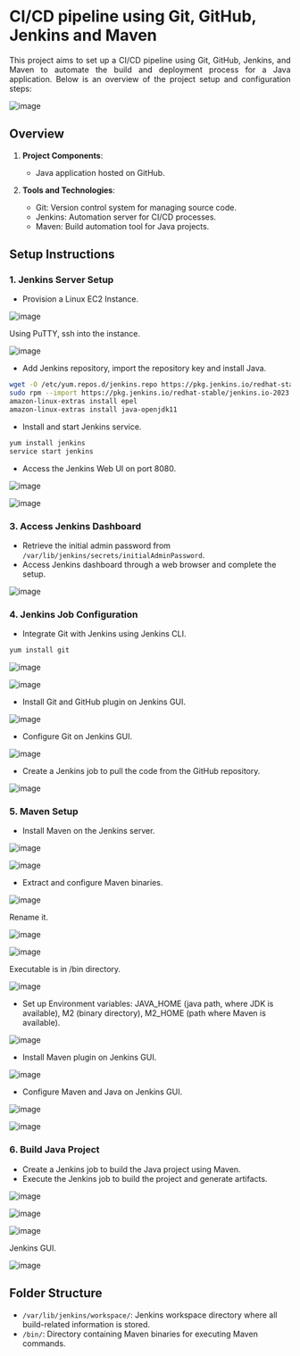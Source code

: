 # CI/CD pipeline using Git, GitHub, Jenkins and Maven

<p align="justify">This project aims to set up a CI/CD pipeline using Git, GitHub, Jenkins, and Maven to automate the build and deployment process for a Java application. Below is an overview of the project setup and configuration steps:</p>

![image](https://github.com/DDMateus/DevOps/assets/88774178/b81d3433-1850-4f15-b6cd-228e90cda86d)

## Overview

1. **Project Components**:
   - Java application hosted on GitHub.

2. **Tools and Technologies**:
   - Git: Version control system for managing source code.
   - Jenkins: Automation server for CI/CD processes.
   - Maven: Build automation tool for Java projects.

## Setup Instructions

### 1. Jenkins Server Setup
- Provision a Linux EC2 Instance.

![image](https://github.com/DDMateus/DevOps/assets/88774178/f93339a4-d967-4d45-8480-868e94c9fc27)

Using PuTTY, ssh into the instance.

![image](https://github.com/DDMateus/DevOps/assets/88774178/5bfb01c1-2988-453d-871c-1d104ebc0813)

- Add Jenkins repository, import the repository key and install Java.

```bash
wget -O /etc/yum.repos.d/jenkins.repo https://pkg.jenkins.io/redhat-stable/jenkins.repo
sudo rpm --import https://pkg.jenkins.io/redhat-stable/jenkins.io-2023.key
amazon-linux-extras install epel
amazon-linux-extras install java-openjdk11
```

- Install and start Jenkins service.

```bash
yum install jenkins
service start jenkins
```

- Access the Jenkins Web UI on port 8080.

![image](https://github.com/DDMateus/DevOps/assets/88774178/c0b97520-b115-4de2-97f0-ffcbf8879fc6)

![image](https://github.com/DDMateus/DevOps/assets/88774178/8fefafe4-5517-40a6-b188-383b74a3e26e)

### 3. Access Jenkins Dashboard
- Retrieve the initial admin password from `/var/lib/jenkins/secrets/initialAdminPassword`.
- Access Jenkins dashboard through a web browser and complete the setup.

![image](https://github.com/DDMateus/DevOps/assets/88774178/84ab774a-2767-44b0-a994-a8da90b4c38b)

### 4. Jenkins Job Configuration
- Integrate Git with Jenkins using Jenkins CLI.

```bash
yum install git
```

![image](https://github.com/DDMateus/DevOps/assets/88774178/4ecd6c00-a225-43a6-87df-3942c70cdf89)

![image](https://github.com/DDMateus/DevOps/assets/88774178/8a49f0a2-b42c-4ec2-8614-8b4f1766747f)

- Install Git and GitHub plugin on Jenkins GUI.

![image](https://github.com/DDMateus/DevOps/assets/88774178/1b5df3f9-185f-4ab0-b56d-ef17eb53b86c)

- Configure Git on Jenkins GUI.

![image](https://github.com/DDMateus/DevOps/assets/88774178/db292c5e-8bd9-47fe-844f-b3fe80cbc0c6)

- Create a Jenkins job to pull the code from the GitHub repository.

![image](https://github.com/DDMateus/DevOps/assets/88774178/fa1f50ae-49f5-4898-8d7b-95256ea71fa8)

### 5. Maven Setup
- Install Maven on the Jenkins server.

![image](https://github.com/DDMateus/DevOps/assets/88774178/db2ea07d-f7e8-4e2c-9091-79d956438f90)

![image](https://github.com/DDMateus/DevOps/assets/88774178/0b2ebbe0-7801-4d0d-8a33-6503eda5554d)

- Extract and configure Maven binaries.

![image](https://github.com/DDMateus/DevOps/assets/88774178/308a317b-08d7-460d-914b-1423208941bc)

Rename it.

![image](https://github.com/DDMateus/DevOps/assets/88774178/cd7be324-94fe-4a98-a828-6dc230e21d27)

![image](https://github.com/DDMateus/DevOps/assets/88774178/b1459ec1-1495-4933-a480-44531962408c)

Executable is in /bin directory.

![image](https://github.com/DDMateus/DevOps/assets/88774178/25da0b5a-c347-475e-96f8-7aeae6eadde5)

- Set up Environment variables: JAVA_HOME (java path, where JDK is available), M2 (binary directory), M2_HOME (path where Maven is available).

![image](https://github.com/DDMateus/DevOps/assets/88774178/61de3a84-4298-4f73-ac84-34b4335e9c0a)

- Install Maven plugin on Jenkins GUI.

![image](https://github.com/DDMateus/DevOps/assets/88774178/38d657fa-ffb9-417c-8a64-7744cd7b45f1)

- Configure Maven and Java on Jenkins GUI.

![image](https://github.com/DDMateus/DevOps/assets/88774178/f8c6e364-1cf9-4fa8-937c-24f6979b48bf)

![image](https://github.com/DDMateus/DevOps/assets/88774178/419ab471-de4f-45c4-8a33-422fc352ecc2)

### 6. Build Java Project
- Create a Jenkins job to build the Java project using Maven.
- Execute the Jenkins job to build the project and generate artifacts.

![image](https://github.com/DDMateus/DevOps/assets/88774178/50604e52-b51e-4241-b302-2e1ebc6da91d)

![image](https://github.com/DDMateus/DevOps/assets/88774178/b9d91cba-ac70-4e5d-ac91-c72a342f6891)

![image](https://github.com/DDMateus/DevOps/assets/88774178/6a251ad3-6041-4a26-a9f6-71a4b484d46d)

Jenkins GUI.

![image](https://github.com/DDMateus/DevOps/assets/88774178/75a24ab6-7f4e-4da7-813d-a0c63e1cddfb)

## Folder Structure

- `/var/lib/jenkins/workspace/`: Jenkins workspace directory where all build-related information is stored.
- `/bin/`: Directory containing Maven binaries for executing Maven commands.
